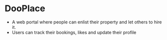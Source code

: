 # DooPlace
- A web portal where people can enlist their property and let others to hire it.
- Users can track their bookings, likes and update their profile

